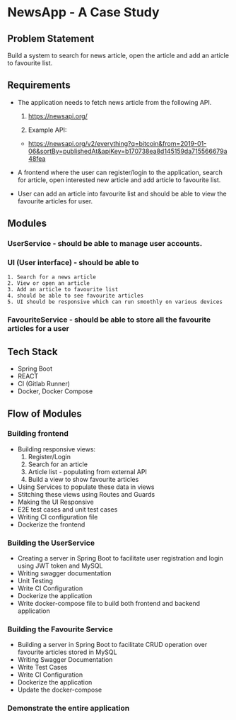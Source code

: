 # NewsApp - A Case Study

## Problem Statement

Build a system to search for news article, open the article and add an article to favourite list.

## Requirements

- The application needs to fetch news article from the following API.
    1. https://newsapi.org/

    2. Example API:
    - https://newsapi.org/v2/everything?q=bitcoin&from=2019-01-06&sortBy=publishedAt&apiKey=b170738ea8d145159da715566679a48fea

- A frontend where the user can register/login to the application, search for article, open interested new article and add article to favourite list.
- User can add an article into favourite list and should be able to view the favourite articles for user.

## Modules

### UserService - should be able to manage user accounts.
### UI (User interface) -  should be able to
    1. Search for a news article
    2. View or open an article 
    3. Add an article to favourite list
    4. should be able to see favourite articles
    5. UI should be responsive which can run smoothly on various devices 
### FavouriteService - should be able to store all the favourite articles for a user

## Tech Stack
- Spring Boot
- REACT
- CI (Gitlab Runner)
- Docker, Docker Compose

## Flow of Modules

### Building frontend
- Building responsive views: 
    1. Register/Login
    2. Search for an article
    3. Article list - populating from external API
    4. Build a view to show favourite articles
- Using Services to populate these data in views
- Stitching these views using Routes and Guards 
- Making the UI Responsive
- E2E test cases and unit test cases
- Writing CI configuration file
- Dockerize the frontend

### Building the UserService
- Creating a server in Spring Boot to facilitate user registration and login using JWT token and MySQL
- Writing swagger documentation
- Unit Testing
- Write CI Configuration
- Dockerize the application
- Write docker-compose file to build both frontend and backend application

### Building the Favourite Service
- Building a server in Spring Boot to facilitate CRUD operation over favourite articles stored in MySQL
- Writing Swagger Documentation
- Write Test Cases 
- Write CI Configuration
- Dockerize the application
- Update the docker-compose

### Demonstrate the entire application
